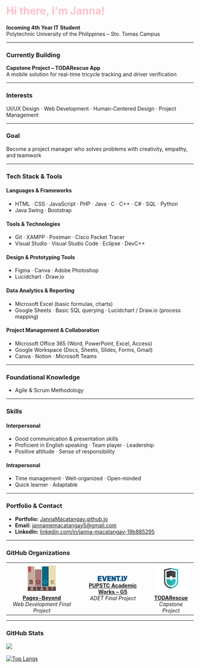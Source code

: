 <h1 style="color:#FFC0CB;">Hi there, I'm Janna!</h1>

**Incoming 4th Year IT Student**  
Polytechnic University of the Philippines – Sto. Tomas Campus  

---

### Currently Building
**Capstone Project – TODARescue App**  
A mobile solution for real-time tricycle tracking and driver verification

---

### Interests
UI/UX Design · Web Development · Human-Centered Design · Project Management

---

### Goal  
Become a project manager who solves problems with creativity, empathy, and teamwork 

---

### Tech Stack & Tools

#### Languages & Frameworks
- HTML · CSS · JavaScript · PHP · Java · C · C++ · C# · SQL · Python  
- Java Swing · Bootstrap

#### Tools & Technologies  
- Git · XAMPP · Postman · Cisco Packet Tracer  
- Visual Studio · Visual Studio Code · Eclipse · DevC++

#### Design & Prototyping Tools  
- Figma · Canva · Adobe Photoshop  
- Lucidchart · Draw.io

#### Data Analytics & Reporting  
- Microsoft Excel (basic formulas, charts)  
- Google Sheets · Basic SQL querying · Lucidchart / Draw.io (process mapping)

#### Project Management & Collaboration  
- Microsoft Office 365 (Word, PowerPoint, Excel, Access)  
- Google Workspace (Docs, Sheets, Slides, Forms, Gmail)  
- Canva · Notion · Microsoft Teams

---

### Foundational Knowledge  
- Agile & Scrum Methodology  

---

### Skills

#### Interpersonal  
- Good communication & presentation skills  
- Proficient in English speaking · Team player · Leadership  
- Positive attitude · Sense of responsibility

#### Intrapersonal  
- Time management · Well-organized · Open-minded  
- Quick learner · Adaptable

---

### Portfolio & Contact

- **Portfolio:** [JannaMacatangay.github.io](https://jannamacatangay.github.io)  
- **Email:** jannamemacatangay5@gmail.com  
- **LinkedIn:** [linkedin.com/in/janna-macatangay-19b885295](https://www.linkedin.com/in/janna-macatangay-19b885295/)

---
### GitHub Organizations

<table>
  <tr>
    <td align="center">
      <a href="https://github.com/Pages-Beyond">
        <img src="assets/bookblast.png" alt="Pages-Beyond: BookBlast" width="80"/><br/>
        <strong>Pages-Beyond</strong>
      </a>
      <br/>
      <em>Web Development Final Project</em>
    </td>
    <td align="center">
      <a href="https://github.com/pupstc-student-academic-works/adet-grp-5">
        <img src="assets/evently.png" alt="ADET FINAL PROJECT - Group 5" width="80"/><br/>
        <strong>PUPSTC Academic Works – G5</strong>
      </a>
      <br/>
      <em>ADET Final Project</em>
    </td>
    <td align="center">
      <a href="https://github.com/TODARescue">
        <img src="assets/todarescue.png" alt="TODARescue" width="80"/><br/>
        <strong>TODARescue</strong>
      </a>
      <br/>
      <em>Capstone Project</em>
    </td>
  </tr>
</table>

---

### GitHub Stats

[![](https://github-readme-stats.vercel.app/api?username=JannaMacatangay&show_icons=true&title_color=FFC0CB&text_color=FFC0CB&icon_color=FFC0CB&bg_color=222222&border_radius=12&hide_border=true)](https://github.com/anuraghazra/github-readme-stats)

[![Top Langs](https://github-readme-stats.vercel.app/api/top-langs/?username=JannaMacatangay&layout=compact&title_color=FFC0CB&text_color=FFC0CB&bg_color=222222&hide_border=true&border_radius=12)](https://github.com/anuraghazra/github-readme-stats)
